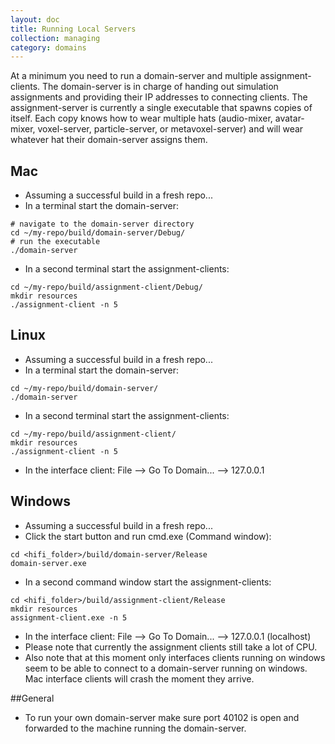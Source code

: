 ```yaml
---
layout: doc
title: Running Local Servers
collection: managing
category: domains
---
```



At a minimum you need to run a domain-server and multiple assignment-clients.  The domain-server is in charge of handing out simulation assignments and providing their IP addresses to connecting clients.  The assignment-server is currently a single executable that spawns copies of itself.  Each copy knows how to wear multiple hats (audio-mixer, avatar-mixer, voxel-server, particle-server, or metavoxel-server) and will wear whatever hat their domain-server assigns them.

## Mac
* Assuming a successful build in a fresh repo...
* In a terminal start the domain-server:
```
# navigate to the domain-server directory
cd ~/my-repo/build/domain-server/Debug/
# run the executable
./domain-server
```
* In a second terminal start the assignment-clients:
```
cd ~/my-repo/build/assignment-client/Debug/
mkdir resources
./assignment-client -n 5
```
## Linux
* Assuming a successful build in a fresh repo...
* In a terminal start the domain-server:
```
cd ~/my-repo/build/domain-server/
./domain-server
```
* In a second terminal start the assignment-clients:
```
cd ~/my-repo/build/assignment-client/
mkdir resources
./assignment-client -n 5
```
* In the interface client: File --> Go To Domain... --> 127.0.0.1

## Windows
* Assuming a successful build in a fresh repo...
* Click the start button and run cmd.exe (Command window):
```
cd <hifi_folder>/build/domain-server/Release
domain-server.exe
```
* In a second command window start the assignment-clients:
```
cd <hifi_folder>/build/assignment-client/Release
mkdir resources
assignment-client.exe -n 5
```
* In the interface client: File --> Go To Domain... --> 127.0.0.1 (localhost)
* Please note that currently the assignment clients still take a lot of CPU.
* Also note that at this moment only interfaces clients running on windows seem to be able to connect to a domain-server running on windows. Mac interface clients will crash the moment they arrive.

##General
* To run your own domain-server make sure port 40102 is open and forwarded to the machine running the domain-server.
